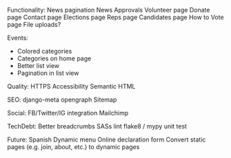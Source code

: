 Functionality:
News pagination
News Approvals
Volunteer page
Donate page
Contact page
Elections page
Reps page
Candidates page
How to Vote page
File uploads?

Events:
- Colored categories
- Categories on home page
- Better list view
- Pagination in list view

Quality:
HTTPS
Accessibility
Semantic HTML

SEO:
django-meta
opengraph
Sitemap

Social:
FB/Twitter/IG integration
Mailchimp

TechDebt:
Better breadcrumbs
SASs lint
flake8 / mypy
unit test

Future:
Spanish
Dynamic menu
Online declaration form
Convert static pages (e.g. join, about, etc.) to dynamic pages
